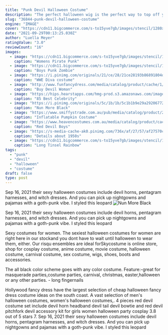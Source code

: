 ```yaml
---
title: "Punk Devil Halloween Costume"
description: "The perfect halloween wig is the perfect way to top off your costume. What other holiday are you encouraged to break out from your natural hair color and go wild? youll find a huge selection of colorful"
slug: "36844-punk-devil-halloween-costume"
engine: "IMAGE"
cover: "https://cdn11.bigcommerce.com/s-to15yve7gb/images/stencil/1280x1280/products/11890/12099/fw5704__62218.1528117615.jpg?c=2&imbypass=on"
date: "2021-09-29T00:13:25.030Z"
author: "Luella Meyer"
ratingValue: "3.0"
reviewCount: "16"
images:
  - image: "https://cdn11.bigcommerce.com/s-to15yve7gb/images/stencil/1280x1280/products/11890/12099/fw5704__62218.1528117615.jpg?c=2&imbypass=on"
    caption: "Womens Pirate Punk"
  - image: "https://cdn11.bigcommerce.com/s-to15yve7gb/images/stencil/1280x1280/products/9729/9936/DG50081__88045.1526937177.jpg?c=2&imbypass=on"
    caption: "Boys Punk Zombie"
  - image: "https://i.pinimg.com/originals/21/ce/28/21ce28193b86891804dc8bbffebafb0c.jpg"
    caption: "WWE Diva costume"
  - image: "http://www.funfancydress.com/media/catalog/product/cache/1/image/1200x/040ec09b1e35df139433887a97daa66f/S/A/SANC_0266_b.jpg"
    caption: "Buy Devil Woman"
  - image: "https://hips.hearstapps.com/hmg-prod.s3.amazonaws.com/images/hbz-halloween-2017-tinashe-gettyimages-869326848-1531332794.jpg?crop=1xw:1xh;center,top&resize=768:*"
    caption: "85 Best Celebrity"
  - image: "https://i.pinimg.com/originals/5c/1b/1b/5c1b1b9e29a292067725ef7534a409ba.jpg"
    caption: "Nun More Black"
  - image: "https://www.smiffystrade.com.au/pub/media/catalog/product/2/8/28694.jpg"
    caption: "Inflatable Pumpkin Costume"
  - image: "https://www.heavencostumes.com.au/media/catalog/product/cache/afad95d7734d2fa6d0a8ba78597182b7/s/m/smf-44295-boys-deluxe-devil-red-printed-kid-s-halloween-costume-back.jpg"
    caption: "Red Devil Boys"
  - image: "https://s-media-cache-ak0.pinimg.com/736x/af/27/57/af27570ce7cabdbf30fe360326b472b0.jpg"
    caption: "Details about 1950s"
  - image: "https://cdn11.bigcommerce.com/s-to15yve7gb/images/stencil/1280x1280/products/14547/14826/lw342-99kb__76305.1532117404.jpg?c=2&imbypass=on"
    caption: "Long Tinsel Rainbow"
tags:
  - "punk"
  - "devil"
  - "halloween"
  - "costume"
draft: false
type: post
---
```


Sep 16, 2021 their sexy halloween costumes include devil horns, pentagram harnesses, and witch dresses. And you can pick up nightgowns and pajamas with a goth-punk vibe. I styled this leopard
![Nun More Black](https://i.pinimg.com/originals/5c/1b/1b/5c1b1b9e29a292067725ef7534a409ba.jpg "Nun More Black")

Sep 16, 2021 their sexy halloween costumes include devil horns, pentagram harnesses, and witch dresses. And you can pick up nightgowns and pajamas with a goth-punk vibe. I styled this leopard
<!--inArticleAds-->

<!--galleryOne-->

Sexy costumes for women. The sexiest halloween costumes for women are right here in our stockand you dont have to wait until halloween to wear them, either. Our risqu ensembles are ideal forSkycostume is online store, shop for cosplay costume, anime costume, movie costume, halloween costume, carnival costume, sex costume, wigs, shoes, boots and accessories.
<!--inArticleAds-->

<!--galleryTwo-->

The all black color scheme goes with any color costume. Feature:-great for masquerade parties,costume parties, carnival, christmas, easter,halloween or any other parties. - long fingernails
<!--galleryThree-->

Hollywood fancy dress have the largest selection of cheap halloween fancy dress costume ideas on the south coast. A vast selection of men's halloween costumes, women's halloween costumes,. 4 pieces red devil costume set include devil horn headband devil tail devil bowtie and red devil pitchfork devil accessory kit for girls women halloween party cosplay 3.8 out of 5 stars 7. Sep 16, 2021 their sexy halloween costumes include devil horns, pentagram harnesses, and witch dresses. And you can pick up nightgowns and pajamas with a goth-punk vibe. I styled this leopard
